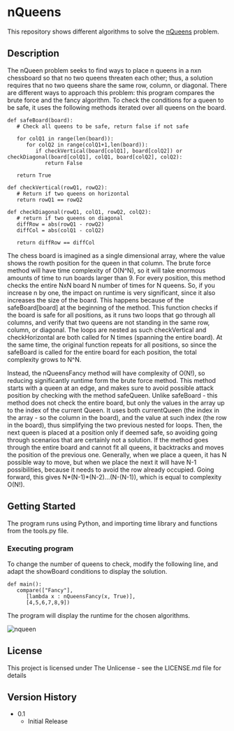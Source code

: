 # nQueens

This repository shows different algorithms to solve the [nQueens](https://en.wikipedia.org/wiki/Eight_queens_puzzle) problem.

## Description

The nQueen problem seeks to find ways to place n queens in a nxn chessboard so that no two queens threaten each other; thus, a solution requires that no two queens share the same row, column, or diagonal. There are different ways to approach this problem: this program compares the brute force and the fancy algorithm. To check the conditions for a queen to be safe, it uses the following methods iterated over all queens on the board.

```
def safeBoard(board):
   # Check all queens to be safe, return false if not safe
   
   for colQ1 in range(len(board)):
      for colQ2 in range(colQ1+1,len(board)):
         if checkVertical(board[colQ1], board[colQ2]) or checkDiagonal(board[colQ1], colQ1, board[colQ2], colQ2):
            return False
         
   return True

def checkVertical(rowQ1, rowQ2):
   # Return if two queens on horizontal
   return rowQ1 == rowQ2

def checkDiagonal(rowQ1, colQ1, rowQ2, colQ2):
   # return if two queens on diagonal
   diffRow = abs(rowQ1 - rowQ2)
   diffCol = abs(colQ1 - colQ2)
   
   return diffRow == diffCol
```

The chess board is imagined as a single dimensional array, where the value shows the rowth position for the queen in that column. The brute force method will have time complexity of O(N^N), so it will take enormous amounts of time to run boards larger than 9. For every position, this method checks the entire NxN board N number of times for N queens. So, if you increase n by one, the impact on runtime is very significant, since it also increases the size of the board. This happens because of the safeBoard[board] at the beginning of the method. This function checks if the board is safe for all positions, as it runs two loops that go through all columns, and verify that two queens are not standing in the same row, column, or diagonal. The loops are nested as such checkVertical and checkHorizontal are both called for N times (spanning the entire board). At the same time, the original function repeats for all positions, so since the safeBoard is called for the entire board for each position, the total complexity grows to N^N.

Instead, the nQueensFancy method will have complexity of O(N!), so reducing significantly runtime form the brute force method. This method starts with a queen at an edge, and makes sure to avoid possible attack position by checking with the method safeQueen. Unlike safeBoard - this method does not check the entire board, but only the values in the array up to the index of the current Queen. It uses both currentQueen (the index in the array - so the column in the board), and the value at such index (the row in the board), thus simplifying the two previous nested for loops. Then, the next queen is placed at a position only if deemed safe, so avoiding going through scenarios that are certainly not a solution. If the method goes through the entire board and cannot fit all queens, it backtracks and moves the position of the previous one. Generally, when we place a queen, it has N possible way to move, but when we place the next it will have N-1 possibilities, because it needs to avoid the row already occupied. Going forward, this gives N*(N-1)*(N-2)...(N-(N-1)), which is equal to complexity O(N!).



## Getting Started

The program runs using Python, and importing time library and functions from the tools.py file.

### Executing program

To change the number of queens to check, modify the following line, and adapt the showBoard conditions to display the solution.

```
def main():
   compare(["Fancy"],
      [lambda x : nQueensFancy(x, True)],
      [4,5,6,7,8,9])
```

The program will display the runtime for the chosen algorithms.

![nqueen](https://user-images.githubusercontent.com/86791449/131873975-e96e8ec7-a25b-4cc5-adb7-92218b27a21d.png)


## License

This project is licensed under The Unlicense - see the LICENSE.md file for details


## Version History

* 0.1
    * Initial Release




